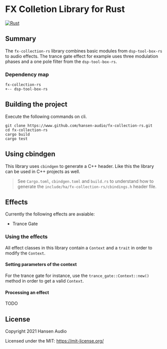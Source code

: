 # FX Colletion Library for Rust

[![Rust](https://github.com/hansen-audio/fx-collection-rs/actions/workflows/rust.yml/badge.svg)](https://github.com/hansen-audio/fx-collection-rs/actions/workflows/rust.yml)

## Summary

The ```fx-collection-rs``` library combines basic modules from ```dsp-tool-box-rs``` to audio effects. The trance gate effect for example uses three modulation phases and a one pole filter from the ```dsp-tool-box-rs```. 

### Dependency map

```
fx-collection-rs
+-- dsp-tool-box-rs
```

## Building the project

Execute the following commands on cli.

```
git clone https://www.github.com/hansen-audio/fx-collection-rs.git
cd fx-collection-rs
cargo build
cargo test
```

## Using cbindgen

This library uses ```cbindgen``` to generate a C++ header. Like this the library can be used in C++ projects as well.

> See ```Cargo.toml```, ```cbindgen.toml``` and ```build.rs``` to understand how to generate the ```include/ha/fx-collection-rs/cbindings.h``` header file.

## Effects

Currently the following effects are avaiable:

* Trance Gate

### Using the effects

All effect classes in this library contain a ```Context``` and a ```trait``` in order to modify the ```Context```.

#### Setting parameters of the context

For the trance gate for instance, use the ```trance_gate::Context::new()``` method in order to get a valid ```Context```.

#### Processing an effect

TODO



## License

Copyright 2021 Hansen Audio

Licensed under the MIT: https://mit-license.org/
